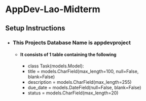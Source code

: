 # AppDev-Lao-Midterm
## Setup Instructions
- ### This Projects Database Name is appdevproject
  - #### It consists of 1 table containing the following
    - class Task(models.Model):
    - title = models.CharField(max_length=100, null=False, blank=False)
    - description = models.CharField(max_length=255)
    - due_date = models.DateField(null=False, blank=False)
    - status = models.CharField(max_length=20)
